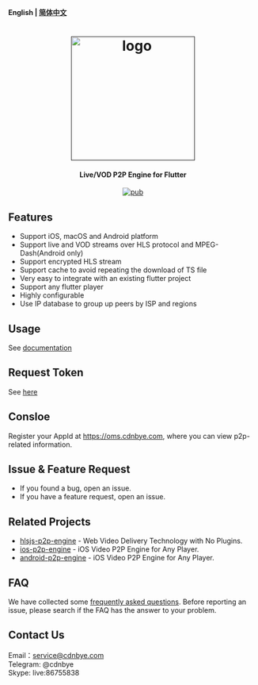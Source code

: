 **English | [简体中文](Readme_zh.md)**

<h1 align="center"><a href="" target="_blank" rel="noopener noreferrer"><img width="250" src="https://www.cdnbye.com/logo.png" alt="logo"></a></h1>
<h4 align="center">Live/VOD P2P Engine for Flutter</h4>
<p align="center">
<a href="https://pub.dartlang.org/packages/flutter_p2p_engine"><img src="https://img.shields.io/pub/v/flutter_p2p_engine.svg" alt="pub"></a>
</p>

## Features
- Support iOS, macOS and Android platform
- Support live and VOD streams over HLS protocol and MPEG-Dash(Android only)
- Support encrypted HLS stream
- Support cache to avoid repeating the download of TS file
- Very easy to integrate with an existing flutter project
- Support any flutter player
- Highly configurable
- Use IP database to group up peers by ISP and regions

## Usage
See [documentation](https://p2p.cdnbye.com/en/views/flutter/usage.html)

## Request Token
See [here](https://p2p.cdnbye.com/en/views/bindings.html#app-id-and-token)

## Consloe
Register your AppId at https://oms.cdnbye.com, where you can view p2p-related information.

## Issue & Feature Request
- If you found a bug, open an issue.
- If you have a feature request, open an issue.

## Related Projects
- [hlsjs-p2p-engine](https://github.com/cdnbye/hlsjs-p2p-engine) - Web Video Delivery Technology with No Plugins.
- [ios-p2p-engine](https://github.com/cdnbye/ios-p2p-engine) -  iOS Video P2P Engine for Any Player.
- [android-p2p-engine](https://github.com/cdnbye/android-p2p-engine) -  iOS Video P2P Engine for Any Player.

## FAQ
We have collected some [frequently asked questions](https://p2p.cdnbye.com/en/views/FAQ.html). Before reporting an issue, please search if the FAQ has the answer to your problem.

## Contact Us
Email：service@cdnbye.com
<br>
Telegram: @cdnbye
<br>
Skype: live:86755838